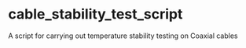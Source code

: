 # cable_stability_test_script
 A script for carrying out temperature stability testing on Coaxial cables
